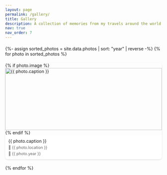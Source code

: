 ```yaml
---
layout: page
permalink: /gallery/
title: Gallery
description: A collection of memories from my travels around the world
nav: true
nav_order: 7
---
```


<!-- A grid of travel photos -->
<div class="projects grid">
  {%- assign sorted_photos = site.data.photos | sort: "year" | reverse -%}
  {% for photo in sorted_photos %}
    <div class="grid-item">
      {% if photo.image %}
        <a href="{{ photo.image | prepend: '/assets/img/gallery/' | relative_url }}">
          <img src="{{ photo.image | prepend: '/assets/img/gallery/' | relative_url }}" alt="{{ photo.caption }}">
        </a>
      {% endif %}
      <div class="caption">
        {{ photo.caption }}
        <div class="location">📍 {{ photo.location }}</div>
        <div class="year">📅 {{ photo.year }}</div>
      </div>
    </div>
  {% endfor %}
</div>

<style>
  .grid {
    display: grid;
    grid-template-columns: repeat(auto-fill, minmax(250px, 1fr));
    grid-gap: 20px;
    margin: 20px 0;
  }
  
  .grid-item {
    position: relative;
    overflow: hidden;
    border-radius: 8px;
    box-shadow: 0 2px 5px rgba(0,0,0,0.1);
    transition: transform 0.3s ease;
  }
  
  .grid-item:hover {
    transform: translateY(-5px);
  }
  
  .grid-item img {
    width: 100%;
    height: 200px;
    object-fit: cover;
  }
  
  .caption {
    padding: 10px;
    background: white;
  }
  
  .location, .year {
    font-size: 0.9em;
    color: #666;
    margin-top: 5px;
  }
</style> 